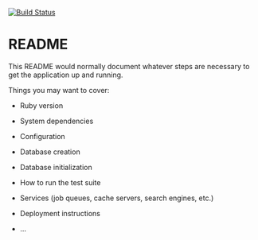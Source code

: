[![Build Status](https://travis-ci.org/leo424y/xord.svg?branch=master)](https://travis-ci.org/leo424y/xord)

# README

This README would normally document whatever steps are necessary to get the
application up and running.

Things you may want to cover:

* Ruby version

* System dependencies

* Configuration

* Database creation

* Database initialization

* How to run the test suite

* Services (job queues, cache servers, search engines, etc.)

* Deployment instructions

* ...
